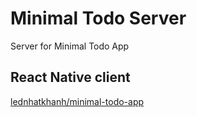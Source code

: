 # Minimal Todo Server

Server for Minimal Todo App

## React Native client

[lednhatkhanh/minimal-todo-app](https://github.com/lednhatkhanh/minimal-todo-app)

